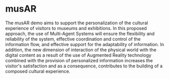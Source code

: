 # musAR

The musAR demo aims to support the personalization of the cultural experience of visitors to museums and exhibitions. In this proposed approach, the use of Multi-Agent Systems will ensure the flexibility and reliability of the system, effective coordination and control of the information flow, and effective support for the adaptability of information. In addition, the new dimension of interaction of the physical world with the digital content as a result of the use of Augmented Reality technology combined with the provision of personalized information increases the visitor's satisfaction and as a consequence, contributes to the building of a composed cultural experience.
